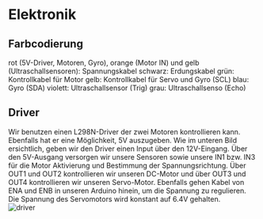 # Elektronik
## Farbcodierung
rot (5V-Driver, Motoren, Gyro), orange (Motor IN) und gelb (Ultraschallsensoren): Spannungskabel
schwarz: Erdungskabel
grün: Kontrollkabel für Motor
gelb: Kontrollkabel für Servo und Gyro (SCL)
blau: Gyro (SDA)
violett: Ultraschallsensor (Trig)
grau: Ultraschallsenso (Echo)
## Driver
Wir benutzen einen L298N-Driver der zwei Motoren kontrollieren kann. Ebenfalls hat er eine Möglichkeit, 5V auszugeben. Wie im unteren Bild ersichtlich, geben wir den Driver einen Input über den 12V-Eingang. Über den 5V-Ausgang versorgen wir unsere Sensoren sowie unsere IN1 bzw. IN3 für die Motor Aktivierung und Bestimmung der Spannungsrichtung. Über OUT1 und OUT2 kontrollieren wir unseren DC-Motor und über OUT3 und OUT4 kontrollieren wir unseren Servo-Motor. Ebenfalls gehen Kabel von ENA und ENB in unseren Arduino hinein, um die Spannung zu regulieren. Die Spannung des Servomotors wird konstant auf 6.4V gehalten.  
![driver](https://github.com/SchroedingersBit/PfortGT-WRO/assets/93491768/011ca2d6-0b49-4f2f-8c29-943fe6d20fa5)
